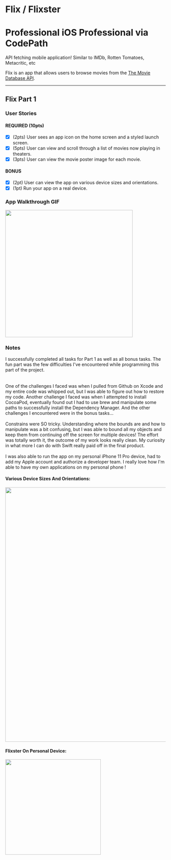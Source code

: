 # Flix / Flixster
# Professional iOS Professional via CodePath
API fetching mobile application! Similar to IMDb, Rotten Tomatoes, Metacritic, etc

Flix is an app that allows users to browse movies from the [The Movie Database API](http://docs.themoviedb.apiary.io/#).

---

## Flix Part 1

### User Stories

#### REQUIRED (10pts)
- [x] (2pts) User sees an app icon on the home screen and a styled launch screen.
- [x] (5pts) User can view and scroll through a list of movies now playing in theaters.
- [x] (3pts) User can view the movie poster image for each movie.

#### BONUS
- [x] (2pt) User can view the app on various device sizes and orientations.
- [x] (1pt) Run your app on a real device.

### App Walkthrough GIF

<img src= "https://media.giphy.com/media/eMlhMQXe4kKxLhW0Lf/giphy.gif" width='400'><br>

### Notes

I successfully completed all tasks for Part 1 as well as all bonus tasks. The fun part was the few difficulties I've encountered while programming this part of the project. 
<br>
<br><br>
One of the challenges I faced was when I pulled from Github on Xcode and my entire code was whipped out, but I was able to figure out how to restore my code. Another challenge I faced was when I attempted to install CocoaPod, eventually found out I had to use brew and manipulate some paths to successfully install the Dependency Manager. And the other challenges I encountered were in the bonus tasks...
<br><br>
Constrains were SO tricky. Understanding where the bounds are and how to manipulate was a bit confusing, but I was able to bound all my objects and keep them from continuing off the screen for multiple devices! The effort was totally worth it, the outcome of my work looks really clean. My curiosity in what more I can do with Swift really paid off in the final product.
<br><br>
I was also able to run the app on my personal iPhone 11 Pro device, had to add my Apple account and authorize a developer team. I really love how I'm able to have my own applications on my personal phone !<br>

#### Various Device Sizes And Orientations:

<img src= "https://media.giphy.com/media/wla8KDzcU1K5KDKT70/giphy.gif" width='800'><br>

#### Flixster On Personal Device:

<img src= "https://media.giphy.com/media/Gxlq9Zo0QcLC6Zkiw4/giphy.gif" width='300'><br>
